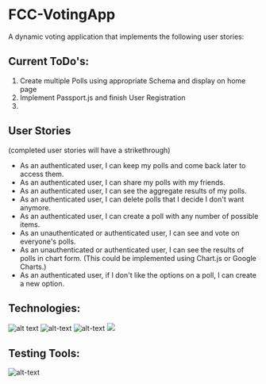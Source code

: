 # FCC-VotingApp

A dynamic voting application that implements the following user stories:

##  Current ToDo's:
  
  1)  Create multiple Polls using appropriate Schema and display on home page
  2)  Implement Passport.js and finish User Registration 
  3)

## User Stories
  (completed user stories will have a strikethrough)
- As an authenticated user, I can keep my polls and come back later to access them.
- As an authenticated user, I can share my polls with my friends.
- As an authenticated user, I can see the aggregate results of my polls.
- As an authenticated user, I can delete polls that I decide I don't want anymore.
- As an authenticated user, I can create a poll with any number of possible items.
- As an unauthenticated or authenticated user, I can see and vote on everyone's polls.
- As an unauthenticated or authenticated user, I can see the results of polls in chart form. (This could be implemented using Chart.js or Google Charts.)
- As an authenticated user, if I don't like the options on a poll, I can create a new option.



## Technologies:


![alt text](http://mean.io/wp-content/themes/twentysixteen-child/images/express.png "")
![alt-text](http://mongodb-tools.com/img/mongoose.png "")
![alt-text](http://meganelizabethsmith.com/public/imgs/passportjs.png "")
![]('https://mlab.com/company/brand/img/downloads/mLab-logo-onlight.png' "")

## Testing Tools:

![alt-text](https://onsen.io/blog/content/images/2015/Aug/chaijs-mocha.png)


